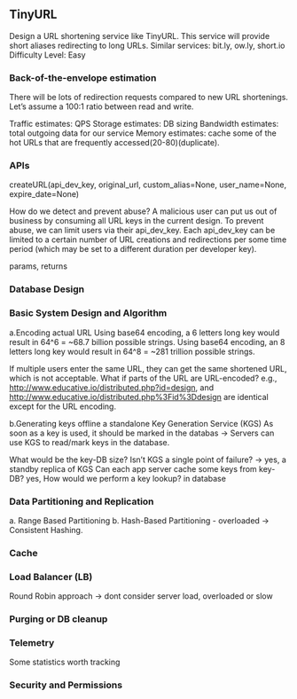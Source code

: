 <h2>TinyURL</h2>

Design a URL shortening service like TinyURL. This service will provide short aliases redirecting to long URLs.
Similar services: bit.ly, ow.ly, short.io
Difficulty Level: Easy

<h3>Back-of-the-envelope estimation</h3>
There will be lots of redirection requests compared to new URL shortenings. Let’s assume a 100:1 ratio between read and write.

Traffic estimates: QPS
Storage estimates: DB sizing
Bandwidth estimates: total outgoing data for our service
Memory estimates: cache some of the hot URLs that are frequently accessed(20-80)(duplicate).

<h3>APIs</h3>
createURL(api_dev_key, original_url, custom_alias=None, user_name=None, expire_date=None)

How do we detect and prevent abuse? A malicious user can put us out of business by consuming all URL keys in the current design. To prevent abuse, we can limit users via their api_dev_key.
Each api_dev_key can be limited to a certain number of URL creations and redirections per some time period (which may be set to a different duration per developer key).

params,
returns

<h3>Database Design</h3>

<h3>Basic System Design and Algorithm</h3>
a.Encoding actual URL
Using base64 encoding, a 6 letters long key would result in 64^6 = ~68.7 billion possible strings.
Using base64 encoding, an 8 letters long key would result in 64^8 = ~281 trillion possible strings.

If multiple users enter the same URL, they can get the same shortened URL, which is not acceptable.
What if parts of the URL are URL-encoded? e.g., http://www.educative.io/distributed.php?id=design, and http://www.educative.io/distributed.php%3Fid%3Ddesign are identical except for the URL encoding.

b.Generating keys offline
a standalone Key Generation Service (KGS)
As soon as a key is used, it should be marked in the databas -> Servers can use KGS to read/mark keys in the database.

What would be the key-DB size?
Isn’t KGS a single point of failure? -> yes, a standby replica of KGS
Can each app server cache some keys from key-DB? yes,
How would we perform a key lookup? in database

<h3>Data Partitioning and Replication</h3>
a. Range Based Partitioning
b. Hash-Based Partitioning - overloaded -> Consistent Hashing.

<h3>Cache</h3>
<h3>Load Balancer (LB)</h3>
Round Robin approach -> dont consider server load, overloaded or slow

<h3>Purging or DB cleanup</h3>

<h3>Telemetry</h3>
Some statistics worth tracking

<h3>Security and Permissions</h3>
